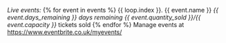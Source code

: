*Live events:*
{% for event in events %}
{{ loop.index }}. {{ event.name }}
    *{{ event.days_remaining }} days remaining*
    *{{ event.quantity_sold }}/{{ event.capacity }}* tickets sold
{% endfor %}
Manage events at https://www.eventbrite.co.uk/myevents/
